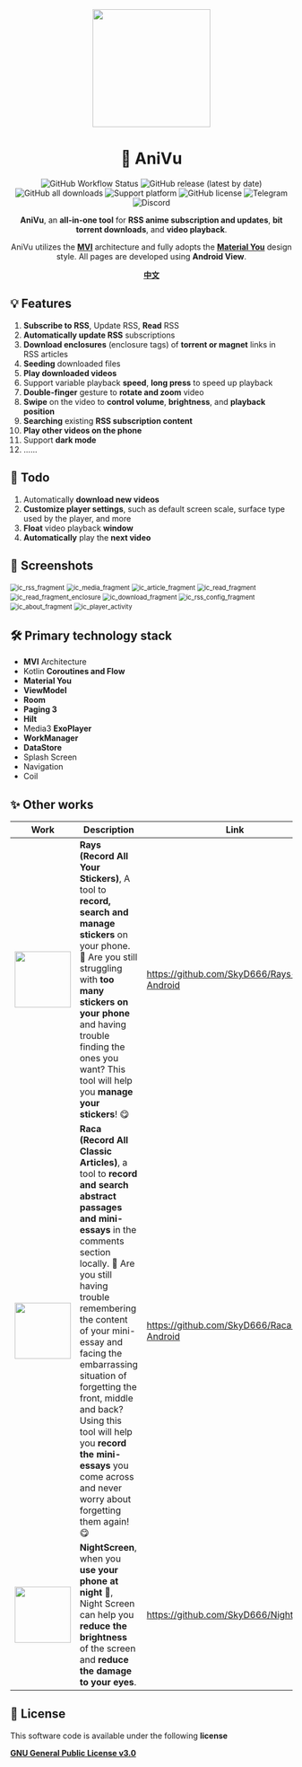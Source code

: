 <div align="center">
    <div>
        <img src="doc/image/AniVu.svg" style="height: 210px"/>
    </div>
    <h1>🥰 AniVu</h1>
    <p>
        <a href="https://github.com/SkyD666/AniVu/actions" style="text-decoration:none">
            <img src="https://img.shields.io/github/actions/workflow/status/SkyD666/AniVu/pre_release.yml?branch=master&style=for-the-badge" alt="GitHub Workflow Status"  />
        </a>
        <a href="https://github.com/SkyD666/AniVu/releases/latest" style="text-decoration:none">
            <img src="https://img.shields.io/github/v/release/SkyD666/AniVu?display_name=release&style=for-the-badge" alt="GitHub release (latest by date)"/>
        </a>
        <a href="https://github.com/SkyD666/AniVu/releases/latest" style="text-decoration:none" >
            <img src="https://img.shields.io/github/downloads/SkyD666/AniVu/total?style=for-the-badge" alt="GitHub all downloads"/>
        </a>
        <a href="https://www.android.com/versions/nougat-7-0" style="text-decoration:none" >
            <img src="https://img.shields.io/badge/Android 7.0+-brightgreen?style=for-the-badge&logo=android&logoColor=white" alt="Support platform"/>
        </a>
        <a href="https://github.com/SkyD666/AniVu/blob/master/LICENSE" style="text-decoration:none" >
            <img src="https://img.shields.io/github/license/SkyD666/AniVu?style=for-the-badge" alt="GitHub license"/>
        </a>
        <a href="https://t.me/SkyD666Chat" style="text-decoration:none" >
            <img src="https://img.shields.io/badge/Telegram-2CA5E0?logo=telegram&logoColor=white&style=for-the-badge" alt="Telegram"/>
        </a>
        <a href="https://discord.gg/pEWEjeJTa3" style="text-decoration:none" >
            <img src="https://img.shields.io/discord/982522006819991622?color=5865F2&label=Discord&logo=discord&logoColor=white&style=for-the-badge" alt="Discord"/>
        </a>
    </p>
    <p>
        <b>AniVu</b>, an <b>all-in-one tool</b> for <b>RSS anime subscription and updates</b>, <b>bit torrent downloads</b>, and <b>video playback</b>.
    </p>
    <p>
        AniVu utilizes the <b><a href="https://developer.android.com/topic/architecture#recommended-app-arch">MVI</a></b> architecture and fully adopts the <b><a href="https://m3.material.io/">Material You</a></b> design style. All pages are developed using <b>Android View</b>.
    </p>
    <p>
        <b><a href="doc/readme/README-zh-rCN.md">中文</a></b>
    </p>
</div>



## 💡 Features

1. **Subscribe to RSS**, Update RSS, **Read** RSS
2. **Automatically update RSS** subscriptions
3. **Download enclosures** (enclosure tags) of **torrent or magnet** links in RSS articles
4. **Seeding** downloaded files
5. **Play downloaded videos**
6. Support variable playback **speed**, **long press** to speed up playback
7. **Double-finger** gesture to **rotate and zoom** video
8. **Swipe** on the video to **control volume**, **brightness**, and **playback position**
9. **Searching** existing **RSS subscription content**
10. **Play other videos on the phone**
11. Support **dark mode**
12. ......

## 🚧 Todo

1. Automatically **download new videos**
2. **Customize player settings**, such as default screen scale, surface type used by the player, and more
3. **Float** video playback **window**
4. **Automatically** play the **next video**

## 🤩 Screenshots

<img src="doc/image/en/ic_rss_fragment.jpg" alt="ic_rss_fragment" style="zoom:80%;" /> <img src="doc/image/en/ic_media_fragment.jpg" alt="ic_media_fragment" style="zoom:80%;" />
<img src="doc/image/en/ic_article_fragment.jpg" alt="ic_article_fragment" style="zoom:80%;" /> <img src="doc/image/en/ic_read_fragment.jpg" alt="ic_read_fragment" style="zoom:80%;" />
<img src="doc/image/en/ic_read_fragment_enclosure.jpg" alt="ic_read_fragment_enclosure" style="zoom:80%;" /> <img src="doc/image/en/ic_download_fragment.jpg" alt="ic_download_fragment" style="zoom:80%;" />
<img src="doc/image/en/ic_rss_config_fragment.jpg" alt="ic_rss_config_fragment" style="zoom:80%;" /> <img src="doc/image/en/ic_about_fragment.jpg" alt="ic_about_fragment" style="zoom:80%;" />
<img src="doc/image/en/ic_player_activity.png" alt="ic_player_activity" style="zoom:80%;" />

## 🛠 Primary technology stack

- **MVI** Architecture
- Kotlin ﻿**Coroutines and Flow**
- **Material You**
- **ViewModel**
- **Room**
- **Paging 3**
- **Hilt**
- Media3 **ExoPlayer**
- **WorkManager**
- **DataStore**
- Splash Screen
- Navigation
- Coil

## ✨ Other works

<table>
<thead>
  <tr>
    <th>Work</th>
    <th>Description</th>
    <th>Link</th>
  </tr>
</thead>
<tbody>
  <tr>
    <td><img src="doc/image/Rays.svg" style="height: 100px"/></td>
    <td><b>Rays (Record All Your Stickers)</b>, A tool to <b>record, search and manage stickers</b> on your phone. 🥰 Are you still struggling with <b>too many stickers on your phone</b> and having trouble finding the ones you want? This tool will help you <b>manage your stickers</b>! 😋</td>
    <td><a href="https://github.com/SkyD666/Rays-Android">https://github.com/SkyD666/Rays-Android</a></td>
  </tr>
  <tr>
    <td><img src="doc/image/Raca.svg" style="height: 100px"/></td>
    <td><b>Raca (Record All Classic Articles)</b>, a tool to <b>record and search abstract passages and mini-essays</b> in the comments section locally. 🤗 Are you still having trouble remembering the content of your mini-essay and facing the embarrassing situation of forgetting the front, middle and back? Using this tool will help you <b>record the mini-essays</b> you come across and never worry about forgetting them again! 😋</td>
    <td><a href="https://github.com/SkyD666/Raca-Android">https://github.com/SkyD666/Raca-Android</a></td>
  </tr>
  <tr>
    <td><img src="doc/image/NightScreen.svg" style="height: 100px"/></td>
    <td><b>NightScreen</b>, when you <b>use your phone at night</b> 🌙, Night Screen can help you <b>reduce the brightness</b> of the screen and <b>reduce the damage to your eyes</b>.</td>
    <td><a href="https://github.com/SkyD666/NightScreen">https://github.com/SkyD666/NightScreen</a></td>
  </tr>
</tbody>
</table>

## 📃 License

This software code is available under the following **license**

[**GNU General Public License v3.0**](LICENSE)
